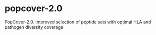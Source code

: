 # popcover-2.0
PopCover-2.0. Improved selection of peptide sets with optimal HLA and pathogen diversity coverage
